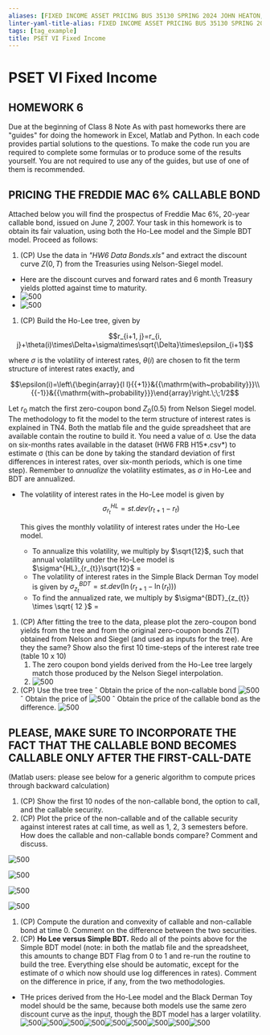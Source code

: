 ```yaml
---
aliases: [FIXED INCOME ASSET PRICING BUS 35130 SPRING 2024 JOHN HEATON,  Alias_360_PSET VI Fixed Income.md,  Alias_357_PSET VI Fixed Income.md]
linter-yaml-title-alias: FIXED INCOME ASSET PRICING BUS 35130 SPRING 2024 JOHN HEATON
tags: [tag_example]
title: PSET VI Fixed Income
---
```


# PSET VI Fixed Income

## HOMEWORK 6

Due at the beginning of Class 8
Note As with past homeworks there are "guides" for doing the homework in Excel,  Matlab and Python. In each code provides partial solutions to the questions. To make the code run you are required to complete some formulas or to produce some of the results yourself. You are not required to use any of the guides,  but use of one of them is recommended.

## PRICING THE FREDDIE MAC 6% CALLABLE BOND

Attached below you will find the prospectus of Freddie Mac 6%,  20-year callable bond,  issued on June 7,  2007. Your task in this homework is to obtain its fair valuation,  using both the Ho-Lee model and the Simple BDT model. Proceed as follows:

1. (CP) Use the data in *"HW6 Data Bonds.xls"* and extract the discount curve $Z(0,         T)$ from the Treasuries using Nelson-Siegel model.

- Here are the discount curves and forward rates and 6 month Treasury yields plotted against time to maturity.
- ![500](Z.%20Clippings/Fixed%20Income%20PSET%206-20240508225148684.png)
- ![500](Z.%20Clippings/0PSET%206-20240508225138557.png)
1. (CP) Build the Ho-Lee tree,  given by

$$r_{i+1,        j}=r_{i,        j}+\theta(i)\times\Delta+\sigma\times\sqrt{\Delta}\times\epsilon_{i+1}$$

where $σ$ is the volatility of interest rates,  $θ(i)$ are chosen to fit the term structure of interest rates exactly,  and

$$\epsilon(i)=\left\{\begin{array}{l l}{{+1}}&{{\mathrm{with~probability}}}\\ {{-1}}&{{\mathrm{with~probability}}}\end{array}\right.\;\;1/2$$

Let $r_0$ match the first zero-coupon bond $Z_0(0.5)$ from Nelson Siegel model. The methodology to fit the model to the term structure of interest rates is explained in TN4. Both the matlab file and the guide spreadsheet that are available contain the routine to build it. You need a value of σ. Use the data on six-months rates available in the dataset (HW6 FRB H15*.csv*) to estimate σ (this can be done by taking the standard deviation of first differences in interest rates,  over six-month periods,  which is one time step). Remember to *annualize* the volatility estimates,  as $σ$ in Ho-Lee and BDT are annualized.

- The volatility of interest rates in the Ho-Lee model is given by $$\sigma^{HL}_{r_{t}}=st.dev(r_{t+1}-r_{{t}})$$

	This gives the monthly volatility of interest rates under the Ho-Lee model.

	- To annualize this volatility,  we multiply by $\sqrt{12}$,  such that annual volatility under the Ho-Lee model is $\sigma^{HL}_{r_{t}}\sqrt{12}$ =
	- The volatility of interest rates in the Simple Black Derman Toy model is given by $\sigma^{BDT}_{z_{t}}=st.dev(\ln(r_{{t+1}}-\ln(r_{t})))$
	- To find the annualized rate,  we multiply by $\sigma^{BDT}_{z_{t}} \times \sqrt{ 12 }$ =
1. (CP) After fitting the tree to the data,  please plot the zero-coupon bond yields from the tree and from the original zero-coupon bonds Z(T) obtained from Nelson and Siegel (and used as inputs for the tree). Are they the same? Show also the first 10 time-steps of the interest rate tree (table 10 x 10)
	1. The zero coupon bond yields derived from the Ho-Lee tree largely match those produced by the Nelson Siegel interpolation.
	1. ![500](Z.%20Clippings/ppings/Fixed%20Income%20PSET%206-20240509011443766.png)
1. (CP) Use the tree tree
ˆ Obtain the price of the non-callable bond
![500](Z.%20Clippings/Fixed%20Income%20PSET%206-20240509205124687.png)
ˆ Obtain the price of
![500](Z.%20Clippings/Fixed%20Income%20PSET%206-20240509205006803.png)
ˆ Obtain the price of the callable bond as the difference.
![500](Z.%20Clippings/Fixed%20Income%20PSET%206-20240509205052239.png)
## PLEASE,  MAKE SURE TO INCORPORATE THE FACT THAT THE CALLABLE BOND BECOMES CALLABLE ONLY AFTER THE FIRST-CALL-DATE

(Matlab users: please see below for a generic algorithm to compute prices through backward calculation)

1. (CP) Show the first 10 nodes of the non-callable bond,  the option to call,  and the callable security.
1. (CP) Plot the price of the non-callable and of the callable security against interest rates at call time,  as well as 1,  2,  3 semesters before. How does the callable and non-callable bonds compare? Comment and discuss.

![500](Z.%20Clippings/Fixed%20Income%20PSET%206-20240509230423297.png)

![500](Z.%20Clippings/Fixed%20Income%20PSET%206-20240509230439162.png)

![500](Z.%20Clippings/Fixed%20Income%20PSET%206-20240509230453676.png)

![500](Z.%20Clippings/Fixed%20Income%20PSET%206-20240509230458912.png)

1. (CP) Compute the duration and convexity of callable and non-callable bond at time 0. Comment on the difference between the two securities.
1. (CP) **Ho Lee versus Simple BDT.** Redo all of the points above for the Simple BDT model (note: in both the matlab file and the spreadsheet,  this amounts to change BDT Flag from 0 to 1 and re-run the routine to build the tree. Everything else should be automatic,  except for the estimate of σ which now should use log differences in rates). Comment on the difference in price,  if any,  from the two methodologies.
- THe prices derived from the Ho-Lee model and the Black Derman Toy model should be the same,  because both models use the same zero discount curve as the input,  though the BDT model has a larger volatility.
![500](Z.%20Clippings/Fixed%20Income%20PSET%206-20240509233402903.png)![500](Z.%20Clippings/Fixed%20Income%20PSET%206-20240509233401781.png)![500](Z.%20Clippings/Fixed%20Income%20PSET%206-20240509233401063.png)![500](Z.%20Clippings/Fixed%20Income%20PSET%206-20240509233400005.png)![500](Z.%20Clippings/Fixed%20Income%20PSET%206-20240509233358725.png)![500](Z.%20Clippings/Fixed%20Income%20PSET%206-20240509233357498.png)![500](Z.%20Clippings/Fixed%20Income%20PSET%206-20240509233356378.png)![500](Z.%20Clippings/Fixed%20Income%20PSET%206-20240509233354487.png)![500](Z.%20Clippings/Fixed%20Income%20PSET%206-20240509233351488.png)